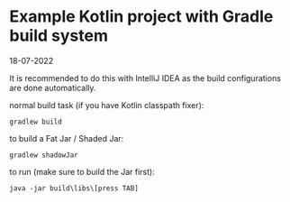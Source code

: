 # Example Kotlin project with Gradle build system
18-07-2022

It is recommended to do this with IntelliJ IDEA as the build configurations are done automatically.

normal build task (if you have Kotlin classpath fixer):
```
gradlew build
```

to build a Fat Jar / Shaded Jar:
```
gradlew shadowJar
```

to run (make sure to build the Jar first):
```
java -jar build\libs\[press TAB]
```
